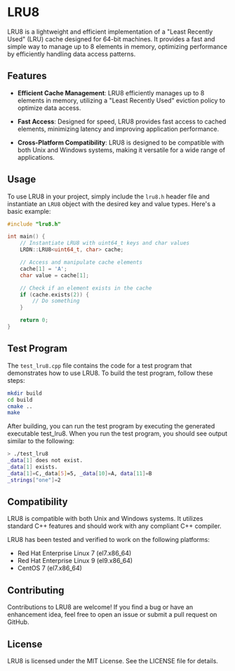 # LRU8

LRU8 is a lightweight and efficient implementation of a "Least Recently Used" (LRU) cache designed for 64-bit machines. It provides a fast and simple way to manage up to 8 elements in memory, optimizing performance by efficiently handling data access patterns.

## Features

- **Efficient Cache Management**: LRU8 efficiently manages up to 8 elements in memory, utilizing a "Least Recently Used" eviction policy to optimize data access.
  
- **Fast Access**: Designed for speed, LRU8 provides fast access to cached elements, minimizing latency and improving application performance.

- **Cross-Platform Compatibility**: LRU8 is designed to be compatible with both Unix and Windows systems, making it versatile for a wide range of applications.

## Usage

To use LRU8 in your project, simply include the `lru8.h` header file and instantiate an `LRU8` object with the desired key and value types. Here's a basic example:

```cpp
#include "lru8.h"

int main() {
    // Instantiate LRU8 with uint64_t keys and char values
    LRDN::LRU8<uint64_t, char> cache;

    // Access and manipulate cache elements
    cache[1] = 'A';
    char value = cache[1];

    // Check if an element exists in the cache
    if (cache.exists(2)) {
        // Do something
    }

    return 0;
}
```
## Test Program

The `test_lru8.cpp` file contains the code for a test program that demonstrates how to use LRU8. To build the test program, follow these steps:

```bash
mkdir build
cd build
cmake ..
make
```
After building, you can run the test program by executing the generated executable test_lru8.
When you run the test program, you should see output similar to the following:

```bash
> ./test_lru8 
_data[1] does not exist.
_data[1] exists.
_data[1]=C,_data[5]=5, _data[10]=A, data[11]=B
_strings["one"]=2
```

## Compatibility

LRU8 is compatible with both Unix and Windows systems. It utilizes standard C++ features and should work with any compliant C++ compiler.

LRU8 has been tested and verified to work on the following platforms:

- Red Hat Enterprise Linux 7 (el7.x86_64)
- Red Hat Enterprise Linux 9 (el9.x86_64)
- CentOS 7 (el7.x86_64)


## Contributing
Contributions to LRU8 are welcome! If you find a bug or have an enhancement idea, feel free to open an issue or submit a pull request on GitHub.

## License
LRU8 is licensed under the MIT License. See the LICENSE file for details.
